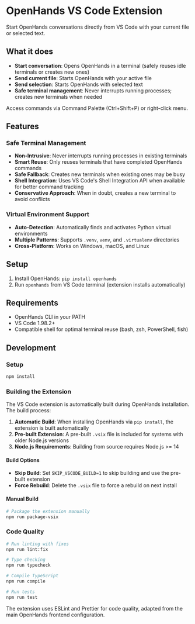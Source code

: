 # OpenHands VS Code Extension

Start OpenHands conversations directly from VS Code with your current file or selected text.

## What it does

- **Start conversation**: Opens OpenHands in a terminal (safely reuses idle terminals or creates new ones)
- **Send current file**: Starts OpenHands with your active file
- **Send selection**: Starts OpenHands with selected text
- **Safe terminal management**: Never interrupts running processes; creates new terminals when needed

Access commands via Command Palette (Ctrl+Shift+P) or right-click menu.

## Features

### Safe Terminal Management
- **Non-Intrusive**: Never interrupts running processes in existing terminals
- **Smart Reuse**: Only reuses terminals that have completed OpenHands commands
- **Safe Fallback**: Creates new terminals when existing ones may be busy
- **Shell Integration**: Uses VS Code's Shell Integration API when available for better command tracking
- **Conservative Approach**: When in doubt, creates a new terminal to avoid conflicts

### Virtual Environment Support
- **Auto-Detection**: Automatically finds and activates Python virtual environments
- **Multiple Patterns**: Supports `.venv`, `venv`, and `.virtualenv` directories
- **Cross-Platform**: Works on Windows, macOS, and Linux

## Setup

1. Install OpenHands: `pip install openhands`
2. Run `openhands` from VS Code terminal (extension installs automatically)

## Requirements

- OpenHands CLI in your PATH
- VS Code 1.98.2+
- Compatible shell for optimal terminal reuse (bash, zsh, PowerShell, fish)

## Development

### Setup
```bash
npm install
```

### Building the Extension

The VS Code extension is automatically built during OpenHands installation. The build process:

1. **Automatic Build**: When installing OpenHands via `pip install`, the extension is built automatically
2. **Pre-built Extension**: A pre-built `.vsix` file is included for systems with older Node.js versions
3. **Node.js Requirements**: Building from source requires Node.js >= 14

#### Build Options

- **Skip Build**: Set `SKIP_VSCODE_BUILD=1` to skip building and use the pre-built extension
- **Force Rebuild**: Delete the `.vsix` file to force a rebuild on next install

#### Manual Build
```bash
# Package the extension manually
npm run package-vsix
```

### Code Quality
```bash
# Run linting with fixes
npm run lint:fix

# Type checking
npm run typecheck

# Compile TypeScript
npm run compile

# Run tests
npm run test
```

The extension uses ESLint and Prettier for code quality, adapted from the main OpenHands frontend configuration.
